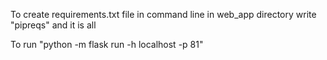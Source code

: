 To create requirements.txt file in command line in web_app directory write "pipreqs" and it is all

To run "python -m flask run -h localhost -p 81"